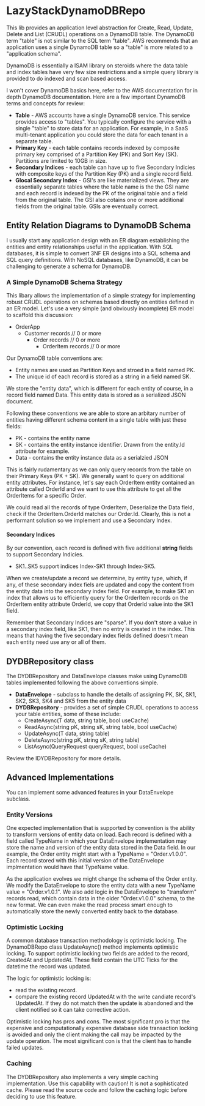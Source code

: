﻿# LazyStackDynamoDBRepo

This lib provides an application level abstraction for Create, Read, Update, Delete and List (CRUDL) operations on a DynamoDB table. The DynamoDB term "table" is not similar to the SQL term "table". AWS recommends that an application uses a single DynamoDB table so a "table" is more related to a "application schema". 

DynamoDB is essentially a ISAM library on steroids where the data table and index tables have 
very few size restrictions and a simple query library is provided to do indexed and scan based access.

I won't cover DynamoDB basics here, refer to the AWS documentation for in depth DynamoDB documentation. Here are a few important DynamoDB terms and concepts for review:

- **Table** - AWS accounts have a single DynamoDB service. This service provides access to "tables". You typically configure the service with a single "table" to store data for an application. For example, in a SaaS multi-tenant application you could store the data for each tenant in a separate table. 
- **Primary Key** - each table contains records indexed by composite primary key comprised of a Partition Key (PK) and Sort Key (SK). Partitions are limited to 10GB in size.
- **Secondary Indices** - each table can have up to five Secondary Indicies with composite keys of the Partition Key (PK) and a single record field. 
- **Glocal Secondary Index** - GSI's are like materialized views. They are essentially separate tables where the table name is the the GSI name and each record is indexed by the PK of the original table and a field from the original table. The GSI also cotains one or more additional fields from the original table. GSIs are eventually correct.

## Entity Relation Diagrams to DynamoDB Schema
I usually start any application design with an ER diagram establishing the entities and entity relationships useful in the application. With SQL databases, it is simple to convert 3NF ER designs into a SQL schema and SQL query definitions. With NoSQL databases, like DynamoDB, it can be challenging to generate a schema for DynamoDB.

### A Simple DynamoDB Schema Strategy
This libary allows the implementation of a simple strategy for implementing robust CRUDL operations on schemas based directly on entities defined in an ER model. Let's use a very simple (and obviously incomplete) ER model to scaffold this discussion:

- OrderApp 
  - Customer records // 0 or more
    - Order records  // 0 or more
      - OrderItem records // 0 or more

Our DynamoDB table conventions are:
- Entity names are used as Partition Keys and stroed in a field named PK.
- The unique id of each record is stored as a string in a field named SK.

We store the "entity data", which is different for each entity of course, in a record field named Data. This entity data is stored as a serialized JSON document.

Following these conventions we are able to store an arbitary number of entities having different schema content in a single table with just these fields:
- PK - contains the entity name
- SK - contains the entity instance identifier. Drawn from the entity.Id attribute for example.
- Data - contains the entity instance data as a serialzied JSON

This is fairly rudamentary as we can only query records from the table on their Primary Keys (PK + SK). We generally want to query on additional entity attributes. For instance, let's say each OrderItem entity contained an attribute called OrderId and we want to use this attribute to get all the OrderItems for a specific Order.

We could read all the records of type OrderItem, Deserialize the Data field, check if the OrderItem.OrderId matches our Order.Id. Clearly, this is not a performant solution so we implement and use a Secondary Index.

#### Secondary Indices 
By our convention, each record is defined with five additional **string** fields to support Secondary Indicies.
- SK1..SK5 support indices Index-SK1 through Index-SK5. 

When we create/update a record we determine, by entity type, which, if any, of these secondary index fiels are updated and copy the content from the entity data into the secondary index field. For example, to make SK1 an index that allows us to efficiently query for the OrderItem records on the OrderItem entity attribute OrderId, we copy that OrderId value into the SK1 field.

Remember that Secondary Indices are "sparse". If you don't store a value in a secondary index field, like SK1, then no entry is created in the index. This means that having the five secondary index fields defined doesn't mean each entity need use any or all of them. 

## DYDBRepository class 
The DYDBRepository and DataEnvelope classes make using DynamoDB tables implemented following the above conventions simple. 
- **DataEnvelope** - subclass to handle the details of assigning PK, SK, SK1, SK2, SK3, SK4 and SK5 from the entity data
- **DYDBRepository** - provides a set of simple CRUDL operations to access your table entities, some of these include:
  - CreateAsync(T data, string table, bool useCache)
  - ReadAsync(string pK, string sK, string table, bool useCache)
  - UpdateAsync(T data, string table)
  - DeleteAsync(string pK, string sK, string table)
  - ListAsync(QueryRequest queryRequest, bool useCache)

Review the IDYDBRepository for more details. 

## Advanced Implementations
You can implement some advanced features in your DataEnvelope subclass.

### Entity Versions
 One expected implementation that is supported by convention is the ability to transform versions of entity data on load. Each record is defined with a field called TypeName in which your DataEnvelope implementation may store the name and version of the entity data stored in the Data field. In our example, the Order entity might start with a TypeName = "Order.v1.0.0". Each record stored with this initial version of the DataEnvelope implmentation would have that TypeName value. 

As the application evolves we might change the schema of the Order entity. We modify the DataEnvelope to store the entity data with a new TypeName value = "Order.v1.0.1". We also add logic in the DataEnvelope to "transform" records read, which contain data in the older "Order.v1.0.0" schema, to the new format. We can even make the read process smart enough to automatically store the newly converted entity back to the database. 

### Optimistic Locking 
A common database transaction methodology is optimistic locking. The DynamoDBRepo class UpdateAsync() method implements optimistic locking. To support optimistic locking two fields are added to the record, CreatedAt and UpdatedAt. These field contain the UTC Ticks for the datetime the record was updated. 

The logic for optimistic locking is:
- read the existing record.
- compare the existing record UpdatedAt with the write candiate record's UpdatedAt. If they do not match then the update is abandoned and the client notified so it can take corrective action.

Optimistic locking has pros and cons. The most significant pro is that the expensive and computationally expensive database side transaction locking is avoided and only the client making the call may be impacted by the update operation. The most significant con is that the client has to handle failed updates.

### Caching 
The DYDBRepository also implements a very simple caching implementation. Use this capability with caution! It is not a sophisticated cache. Please read the source code and follow the caching logic before deciding to use this feature. 

